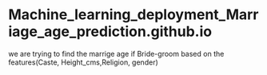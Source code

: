 # Machine_learning_deployment_Marriage_age_prediction.github.io
we are trying to find the marrige age if Bride-groom based on the features(Caste, Height_cms,Religion, gender)
